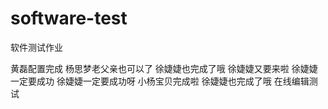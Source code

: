 # software-test
软件测试作业

黄磊配置完成
杨思梦老父亲也可以了
徐婕婕也完成了哦
徐婕婕又要来啦
徐婕婕一定要成功
徐婕婕一定要成功呀
小杨宝贝完成啦
徐婕婕也完成了哦
在线编辑测试
